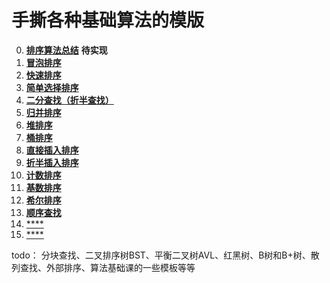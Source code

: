 # 手撕各种基础算法的模版

0. [**排序算法总结**](./算法模版/all_sort.md)   **待实现**
1. [**冒泡排序**](./算法模版/bubble_sort.h)
2. [**快速排序**](./算法模版/quick_sort.h)
3. [**简单选择排序**](./算法模版/select_sort.h)
4. [**二分查找（折半查找）**](./算法模版/binary_search.h)
5. [**归并排序**](./算法模版/merge_sort.h)
6. [**堆排序**](./算法模版/heap_sort.h)
7. [**桶排序**](./算法模版/bucket_sort.h)
8. [**直接插入排序**](./算法模版/insert_sort.h)
9. [**折半插入排序**](./算法模版/binary_insert_sort.h)
10. [**计数排序**](./算法模版/counting_sort.h)
11. [**基数排序**](./算法模版/base_sort.h)
12. [**希尔排序**](./算法模版/shell_sort.h)
13. [**顺序查找**](./算法模版/sequential_search.h)
14. [****](./算法模版/xxxx.cpp)
15. [****](./算法模版/xxxx.cpp)

todo：
分块查找、二叉排序树BST、平衡二叉树AVL、红黑树、B树和B+树、散列查找、外部排序、算法基础课的一些模板等等